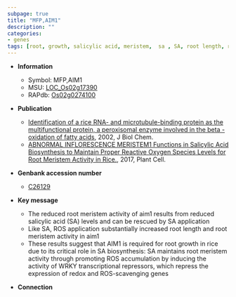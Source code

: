 ```yaml
---
subpage: true
title: "MFP,AIM1"
description: ""
categories:
- genes
tags: [root, growth, salicylic acid, meristem,  sa , SA, root length, root meristem]
---
```


* **Information**  
    + Symbol: MFP,AIM1  
    + MSU: [LOC_Os02g17390](http://rice.plantbiology.msu.edu/cgi-bin/ORF_infopage.cgi?orf=LOC_Os02g17390)  
    + RAPdb: [Os02g0274100](http://rapdb.dna.affrc.go.jp/viewer/gbrowse_details/irgsp1?name=Os02g0274100)  

* **Publication**  
    + [Identification of a rice RNA- and microtubule-binding protein as the multifunctional protein, a peroxisomal enzyme involved in the beta -oxidation of fatty acids](http://www.ncbi.nlm.nih.gov/pubmed?term=Identification+of+a+rice+RNA-+and+microtubule-binding+protein+as+the+multifunctional+protein,+a+peroxisomal+enzyme+involved+in+the+beta+-oxidation+of+fatty+acids%5BTitle%5D), 2002, J Biol Chem.
    + [ABNORMAL INFLORESCENCE MERISTEM1 Functions in Salicylic Acid Biosynthesis to Maintain Proper Reactive Oxygen Species Levels for Root Meristem Activity in Rice.](http://www.ncbi.nlm.nih.gov/pubmed?term=ABNORMAL+INFLORESCENCE+MERISTEM1+Functions+in+Salicylic+Acid+Biosynthesis+to+Maintain+Proper+Reactive+Oxygen+Species+Levels+for+Root+Meristem+Activity+in+Rice.%5BTitle%5D), 2017, Plant Cell.

* **Genbank accession number**  
    + [C26129](http://www.ncbi.nlm.nih.gov/nuccore/C26129)

* **Key message**  
    + The reduced root meristem activity of aim1 results from reduced salicylic acid (SA) levels and can be rescued by SA application
    + Like SA, ROS application substantially increased root length and root meristem activity in aim1
    + These results suggest that AIM1 is required for root growth in rice due to its critical role in SA biosynthesis: SA maintains root meristem activity through promoting ROS accumulation by inducing the activity of WRKY transcriptional repressors, which repress the expression of redox and ROS-scavenging genes

* **Connection**  



